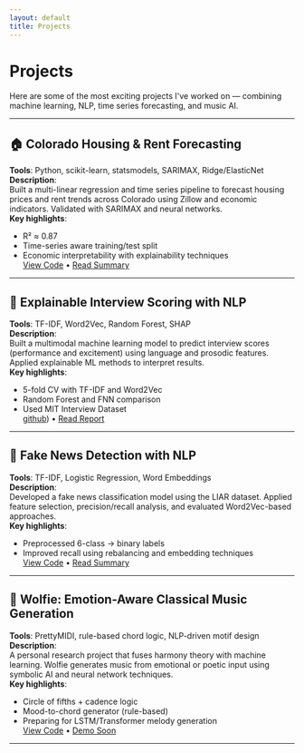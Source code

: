 ```yaml
---
layout: default
title: Projects
---
```


# Projects

Here are some of the most exciting projects I've worked on — combining machine learning, NLP, time series forecasting, and music AI.

---

## 🏠 Colorado Housing & Rent Forecasting

**Tools**: Python, scikit-learn, statsmodels, SARIMAX, Ridge/ElasticNet  
**Description**:  
Built a multi-linear regression and time series pipeline to forecast housing prices and rent trends across Colorado using Zillow and economic indicators. Validated with SARIMAX and neural networks.  
**Key highlights**:  
- R² ≈ 0.87  
- Time-series aware training/test split  
- Economic interpretability with explainability techniques  
[View Code](#) • [Read Summary](#)

---

## 🧠 Explainable Interview Scoring with NLP

**Tools**: TF-IDF, Word2Vec, Random Forest, SHAP  
**Description**:  
Built a multimodal machine learning model to predict interview scores (performance and excitement) using language and prosodic features. Applied explainable ML methods to interpret results.  
**Key highlights**:  
- 5-fold CV with TF-IDF and Word2Vec  
- Random Forest and FNN comparison  
- Used MIT Interview Dataset  
  [github](https://github.com/Orca71/Interview-outcome-Prediction-Multimodal-ML-)) • [Read Report](https://github.com/Orca71/Interview-Outcome-Prediction-Multimodal-ML-/blob/main/Report.pdf)

---

## 📰 Fake News Detection with NLP

**Tools**: TF-IDF, Logistic Regression, Word Embeddings  
**Description**:  
Developed a fake news classification model using the LIAR dataset. Applied feature selection, precision/recall analysis, and evaluated Word2Vec-based approaches.  
**Key highlights**:  
- Preprocessed 6-class → binary labels  
- Improved recall using rebalancing and embedding techniques  
[View Code](#) • [Read Summary](#)

---

## 🎼 Wolfie: Emotion-Aware Classical Music Generation

**Tools**: PrettyMIDI, rule-based chord logic, NLP-driven motif design  
**Description**:  
A personal research project that fuses harmony theory with machine learning. Wolfie generates music from emotional or poetic input using symbolic AI and neural network techniques.  
**Key highlights**:  
- Circle of fifths + cadence logic  
- Mood-to-chord generator (rule-based)  
- Preparing for LSTM/Transformer melody generation  
[View Code](#) • [Demo Soon](#)

---


